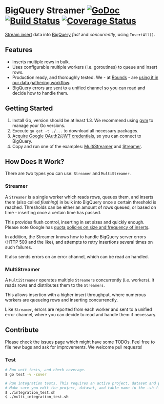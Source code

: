 # BigQuery Streamer [![GoDoc][godoc image]][godoc] [![Build Status][travis image]][travis] [![Coverage Status][coveralls image]][coveralls]

[Stream insert][stream insert] data into [BigQuery][bigquery] *fast* and *concurrently*, using `InsertAll()`.

## Features

- Inserts multiple rows in bulk.
- Uses configurable multiple workers (i.e. goroutines) to queue and insert rows.
- Production ready, and thoroughly tested. We - at [Rounds][rounds] - are [using it in our data gathering workflow][blog post].
- BigQuery errors are sent to a unified channel so you can read and decide how to handle them.

## Getting Started

1. Install Go, version should be at least 1.3. We recommend using [gvm][gvm] to manage your Go versions.
2. Execute `go get -t ./...` to download all necessary packages.
3. [Acquire Google OAuth2/JWT credentials][credentials], so you can connect to BigQuery.
4. Copy and run one of the examples: [MultiStreamer][multi-streamer example] and [Streamer][streamer example].

## How Does It Work?

There are two types you can use: `Streamer` and `MultiStreamer`.

### Streamer

A `Streamer` is a single worker which reads rows, queues them, and inserts them
(also called *flushing*) in bulk into BigQuery once a certain threshold is reached.
Thresholds can be either an amount of rows queued, or based on time - inserting once a certain time has passed.

This provides flush control, inserting in set sizes and quickly enough.
Please note Google has [quota policies on size and frequency of inserts][quota policy].

In addition, the Streamer knows how to handle BigQuery server errors (HTTP 500 and the like),
and attempts to retry insertions several times on such failures.

It also sends errors on an error channel, which can be read an handled.

### MultiStreamer

A `MultiStreamer` operates multiple `Streamer`s concurrently (i.e. workers).
It reads rows and distributes them to the `Streamers`.

This allows insertion with a higher insert throughput,
where numerous workers are queueing rows and inserting concurrenctly.

Like `Streamer`, errors are reported from each worker and sent to a unified error channel,
where you can decide to read and handle them if necessary.

## Contribute

Please check the [issues][issues] page which might have some TODOs.
Feel free to file new bugs and ask for improvements. We welcome pull requests!

### Test

```bash
# Run unit tests, and check coverage.
$ go test -v -cover

# Run integration tests. This requires an active project, dataset and pem key.
# Make sure you edit the project, dataset, and table name in the .sh file.
$ ./integration_test.sh
$ ./multi_integration_test.sh
```


[godoc]: https://godoc.org/github.com/rounds/go-bqstreamer
[godoc image]: https://godoc.org/github.com/rounds/go-bqstreamer?status.svg

[travis image]: https://travis-ci.org/rounds/go-bqstreamer.svg
[travis]: https://travis-ci.org/rounds/go-bqstreamer

[coveralls image]: https://coveralls.io/repos/rounds/go-bqstreamer/badge.svg
[coveralls]: https://coveralls.io/r/rounds/go-bqstreamer

[stream insert]: https://cloud.google.com/bigquery/streaming-data-into-bigquery
[bigquery]: https://cloud.google.com/bigquery/
[quota policy]: https://cloud.google.com/bigquery/streaming-data-into-bigquery#quota
[credentials]: https://cloud.google.com/bigquery/authorization

[rounds]: http://rounds.com/
[blog post]: http://rounds.com/blog/collecting-user-data-and-usage/
[issues]: https://github.com/rounds/go-bqstreamer/issues

[gvm]: https://github.com/moovweb/gvm

[multi-streamer example]: multi_streamer_example_test.go
[streamer example]: streamer_example_test.go
